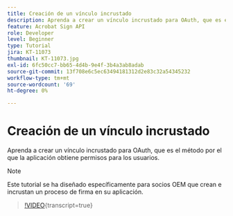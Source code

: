 ```yaml
---
title: Creación de un vínculo incrustado
description: Aprenda a crear un vínculo incrustado para OAuth, que es el método por el que la aplicación obtiene permisos para los usuarios
feature: Acrobat Sign API
role: Developer
level: Beginner
type: Tutorial
jira: KT-11073
thumbnail: KT-11073.jpg
exl-id: 6fc50cc7-bb65-4d4b-9e4f-3b4a3ab8adab
source-git-commit: 13f708e6c5ec63494181312d2e83c32a54345232
workflow-type: tm+mt
source-wordcount: '69'
ht-degree: 0%

---
```


# Creación de un vínculo incrustado

Aprenda a crear un vínculo incrustado para OAuth, que es el método por el que la aplicación obtiene permisos para los usuarios.

>[!NOTE]
>
>Este tutorial se ha diseñado específicamente para socios OEM que crean e incrustan un proceso de firma en su aplicación.

>[!VIDEO](https://video.tv.adobe.com/v/347349?hidetitle=true){transcript=true}
